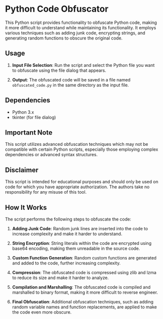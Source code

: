 # Python Code Obfuscator

This Python script provides functionality to obfuscate Python code, making it more difficult to understand while maintaining its functionality. It employs various techniques such as adding junk code, encrypting strings, and generating random functions to obscure the original code.

## Usage

1. **Input File Selection**: Run the script and select the Python file you want to obfuscate using the file dialog that appears.

2. **Output**: The obfuscated code will be saved in a file named `obfuscated_code.py` in the same directory as the input file.

## Dependencies

- Python 3.x
- tkinter (for file dialog)

## Important Note

This script utilizes advanced obfuscation techniques which may not be compatible with certain Python scripts, especially those employing complex dependencies or advanced syntax structures.
## Disclaimer

This script is intended for educational purposes and should only be used on code for which you have appropriate authorization. The authors take no responsibility for any misuse of this tool.

## How It Works

The script performs the following steps to obfuscate the code:

1. **Adding Junk Code**: Random junk lines are inserted into the code to increase complexity and make it harder to understand.

2. **String Encryption**: String literals within the code are encrypted using base64 encoding, making them unreadable in the source code.

3. **Custom Function Generation**: Random custom functions are generated and added to the code, further increasing complexity.

4. **Compression**: The obfuscated code is compressed using zlib and lzma to reduce its size and make it harder to analyze.

5. **Compilation and Marshalling**: The obfuscated code is compiled and marshalled to binary format, making it more difficult to reverse engineer.

6. **Final Obfuscation**: Additional obfuscation techniques, such as adding random variable names and function replacements, are applied to make the code even more obscure.
